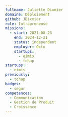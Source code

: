 ```yaml
---
fullname: Juliette Dixmier
domaine: Déploiement
github: JDixmier
role: Intrapreneuse
missions:
  - start: 2021-08-23
    end: 2024-12-31
    status: independent
    employer: Octo
    startups:
      - eimis
      - tchap
startups:
  - eimis
previously:
  - tchap
badges:
  - segur
competences:
  - Communication
  - Gestion de Produit
  - Croissance
---
```

